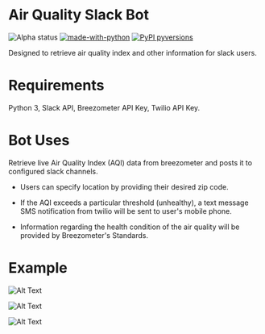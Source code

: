 # Air Quality Slack Bot

![Alpha status](https://img.shields.io/badge/Project%20status-Alpha-red.svg)
[![made-with-python](https://img.shields.io/badge/Made%20with-Python-1f425f.svg)](https://www.python.org/)
[![PyPI pyversions](https://camo.githubusercontent.com/fd8c489427511a31795637b3168c0d06532f4483/68747470733a2f2f696d672e736869656c64732e696f2f707970692f707976657273696f6e732f77696b6970656469612d6170692e7376673f7374796c653d666c6174)](https://pypi.python.org/pypi/ansicolortags/)

Designed to retrieve air quality index and other information for slack users.

# Requirements

Python 3, Slack API, Breezometer API Key, Twilio API Key.

# Bot Uses

Retrieve live Air Quality Index (AQI) data from breezometer and posts it to configured slack channels. 

* Users can specify location by providing their desired zip code.

* If the AQI exceeds a particular threshold (unhealthy), a text message SMS notification from twilio will be sent to user's mobile phone.

* Information regarding the health condition of the air quality will be provided by Breezometer's Standards.

# Example 

![Alt Text](https://raw.githubusercontent.com/richardle17/AirQualitySlackBot/master/demo/aqislackbot-1.jpg)

![Alt Text](https://raw.githubusercontent.com/richardle17/AirQualitySlackBot/master/demo/aqislackbot-2.jpg)

![Alt Text](https://raw.githubusercontent.com/richardle17/AirQualitySlackBot/master/demo/aqislackbot-0.jpg)
